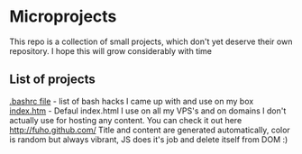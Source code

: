 Microprojects
=============

This repo is a collection of small projects,  which don't yet deserve their own repository. I hope this will grow considerably with time

List of projects
----------------
[.bashrc file](.bashrc) - list of bash hacks I came up with and use on my box  
[index.htm](./index.html) - Defaul index.html I use on all my VPS's and on domains I don't actually use for hosting any content. You can check it out here http://fuho.github.com/ Title and content are generated automatically, color is random but always vibrant, JS does it's job and delete itself from DOM :)